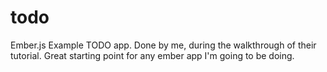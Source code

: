 todo
====

Ember.js Example TODO app.  Done by me, during the walkthrough of their tutorial.  Great starting point for any ember app I'm going to be doing.
